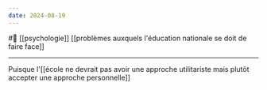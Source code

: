 ```yaml
---
date: 2024-08-19
---
```

#🌱 [[psychologie]] [[problèmes auxquels l'éducation nationale se doit de faire face]] 

---
Puisque l'[[école ne devrait pas avoir une approche utilitariste mais plutôt accepter une approche personnelle]]